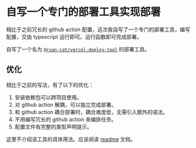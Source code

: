 # 自写一个专门的部署工具实现部署

相比于之前冗长的 github action 配置，这次我自写了一个专门的部署工具，编写配置，交由 typescript 运行即可。运行函数即可完成部署。

自写了一个名为 [`@ruan-cat/vercel-deploy-tool`](https://github.com/ruan-cat/monorepo/tree/main/packages/vercel-deploy-tool) 的部署工具。

## 优化

相比于之前的写法，有了以下的优化：

1. 安装依赖包可以跨项目使用。
2. 对 github action 解耦，可以独立完成部署。
3. 和 github action 耦合部署时，耦合难度低，无需引入额外的语法。
4. 不用编写冗长的 github action 来编排任务。
5. 配置文件有完整的类型声明提示。

这里不介绍该工具的具体用法。应该阅读 [readme](https://github.com/ruan-cat/monorepo/blob/main/packages/vercel-deploy-tool/README.md) 文档。
